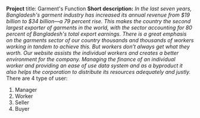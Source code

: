 **Project** title: Garment's Function
**Short description:**
*In the last seven years, Bangladesh's garment industry has increased its annual revenue from $19 billion to $34 billion—a 79 percent rise. This makes the country the second largest exporter of garments in the world, with the sector accounting for 80 percent of Bangladesh's total export earnings. There is a great emphasis on the garments sector of our country thousands and thousands of workers working in tandem to achieve this. But workers don’t always get what they worth. Our website assists the individual workers and creates a better environment for the company. Managing the finance of an individual worker and providing an ease of use data system and as a byproduct it also helps the corporation to distribute its resources adequately and justly.*   
There are 4 type of user: 
1.	Manager
2.	Worker
3.	Seller 
4.	Buyer
